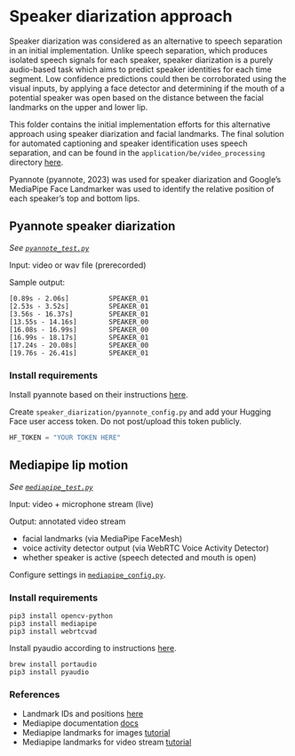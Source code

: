 # Speaker diarization approach 
Speaker diarization was considered as an alternative to speech separation in an initial implementation. Unlike speech separation, which produces isolated speech signals for each speaker, speaker diarization is a purely audio-based task which aims to predict speaker identities for each time segment. Low confidence predictions could then be corroborated using the visual inputs, by applying a face detector and determining if the mouth of a potential speaker was open based on the distance between the facial landmarks on the upper and lower lip. 

This folder contains the initial implementation efforts for this alternative approach using speaker diarization and facial landmarks. The final solution for automated captioning and speaker identification uses speech separation, and can be found in the `application/be/video_processing` directory [here](../application/be/video_processing).

Pyannote (pyannote, 2023) was used for speaker diarization and Google’s MediaPipe Face Landmarker was used to identify the relative position of each speaker’s top and bottom lips. 

## Pyannote speaker diarization 
*See [`pyannote_test.py`](./pyannote_test.py)*

Input: video or wav file (prerecorded)

Sample output:
```
[0.89s - 2.06s]          SPEAKER_01
[2.53s - 3.52s]          SPEAKER_01
[3.56s - 16.37s]         SPEAKER_01
[13.55s - 14.16s]        SPEAKER_00
[16.08s - 16.99s]        SPEAKER_00
[16.99s - 18.17s]        SPEAKER_01
[17.24s - 20.08s]        SPEAKER_00
[19.76s - 26.41s]        SPEAKER_01
```

### Install requirements
Install pyannote based on their instructions [here](https://github.com/pyannote/pyannote-audio?tab=readme-ov-file#tldr).

Create `speaker_diarization/pyannote_config.py` and add your Hugging Face user access token. Do not post/upload this token publicly.
```py
HF_TOKEN = "YOUR TOKEN HERE"
```

## Mediapipe lip motion 
*See [`mediapipe_test.py`](./mediapipe_test.py)*

Input: video + microphone stream (live)

Output: annotated video stream 
* facial landmarks (via MediaPipe FaceMesh)
* voice activity detector output (via  WebRTC Voice Activity Detector)
* whether speaker is active (speech detected and mouth is open)

Configure settings in [`mediapipe_config.py`](./mediapipe_config.py).

### Install requirements
```
pip3 install opencv-python
pip3 install mediapipe
pip3 install webrtcvad
```
Install pyaudio according to instructions [here](https://people.csail.mit.edu/hubert/pyaudio/).
```
brew install portaudio
pip3 install pyaudio
```

### References
* Landmark IDs and positions [here](https://storage.googleapis.com/mediapipe-assets/documentation/mediapipe_face_landmark_fullsize.png)
* Mediapipe documentation [docs](https://mediapipe.readthedocs.io/en/latest/solutions/face_mesh.html)
* Mediapipe landmarks for images [tutorial](https://developers.google.com/mediapipe/solutions/vision/face_landmarker/python#image)
* Mediapipe landmarks for video stream [tutorial](https://developers.google.com/mediapipe/solutions/vision/face_landmarker/python#live-stream)
